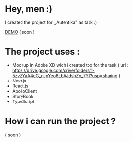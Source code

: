 # Hey, men :)

I created the project for ,,Autentika" as task :)

[DEMO](https://www.uxu.pl) ( soon )

# The project uses :

- Mockup in Adobe XD wich i created too for the task ( url : https://drive.google.com/drive/folders/1-5zvZYaA4cG_ncpYeo6LbAJdshZx_7Y1?usp=sharing )
- Next.js
- React.js
- ApolloClient
- StoryBook
- TypeScript

# How i can run the project ?

( soon )
